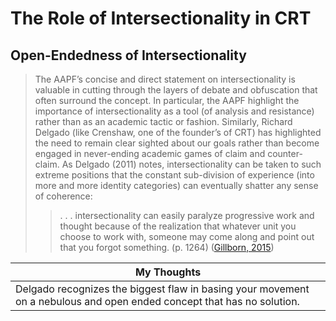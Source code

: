 # The Role of Intersectionality in CRT

## Open-Endedness of Intersectionality

> The AAPF’s concise and direct statement on intersectionality is valuable in cutting through the layers of debate and obfuscation that often surround the concept. In particular, the AAPF highlight the importance of intersectionality as a tool (of analysis and resistance) rather than as an academic tactic or fashion. Similarly, Richard Delgado (like Crenshaw, one of the founder’s of CRT) has highlighted the need to remain clear sighted about our goals rather than become engaged in never-ending academic games of claim and counter-claim. As Delgado (2011) notes, intersectionality can be taken to such extreme positions that the constant sub-division of experience (into more and more identity categories) can eventually shatter any sense of coherence:
>
> >. . . intersectionality can easily paralyze progressive work and thought because of the realization that whatever unit you choose to work with, someone may come along and point out that you forgot something. (p. 1264)
>  ([Gillborn, 2015](https://journals.sagepub.com/doi/pdf/10.1177/1077800414557827)) 

| My Thoughts |
|------------|
| Delgado recognizes the biggest flaw in basing your movement on a nebulous and open ended concept that has no solution. |